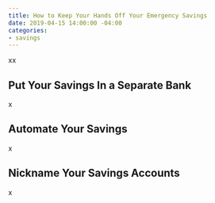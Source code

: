 ```yaml
---
title: How to Keep Your Hands Off Your Emergency Savings
date: 2019-04-15 14:00:00 -04:00
categories:
- savings
---
```


xx

## Put Your Savings In a Separate Bank

x

## Automate Your Savings

x

## Nickname Your Savings Accounts

x